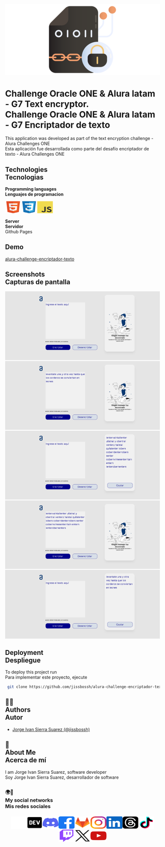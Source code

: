 ![Logo](https://github.com/jissbossh/jissbossh/blob/main/assets/images/others/png/encriptador-texto/banner.png)

# Challenge Oracle ONE & Alura latam - G7 Text encryptor.<br>Challenge Oracle ONE & Alura latam - G7 Encriptador de texto

This application was developed as part of the text encryption challenge - Alura Challenges ONE<br>Esta aplicación fue desarrollada como parte del desafío encriptador de texto - Alura Challenges ONE

## Technologies<br>Tecnologias

**Programming languages<br>Lenguajes de programacion**
<br><div align="left" style="pointer-events: none; cursor: default;"><img src="https://github.com/jissbossh/jissbossh/blob/main/assets/icons/techs/svg/html/default.svg" width="52" height="40" alt="Html"/><img src="https://github.com/jissbossh/jissbossh/blob/main/assets/icons/techs/svg/css/default.svg" width="52" height="40" alt="Css"/><img src="https://github.com/jissbossh/jissbossh/blob/main/assets/icons/techs/svg/javascript/default.svg" width="52" height="40" alt="JavaScript"/>
</div>

**Server<br>Servidor**<br>Github Pages
## Demo
[alura-challenge-encriptador-texto](https://jissbossh.github.io/alura-challenge-encriptador-texto/)

## Screenshots<br>Capturas de pantalla

![App Screenshot 1](https://github.com/jissbossh/jissbossh/blob/main/assets/images/others/png/encriptador-texto/011%20-%20Challenge%20-%20Encriptador%20de%20texto.png)
![App Screenshot 2](https://github.com/jissbossh/jissbossh/blob/main/assets/images/others/png/encriptador-texto/012%20-%20Challenge%20-%20Encriptador%20de%20texto.png)
![App Screenshot 3](https://github.com/jissbossh/jissbossh/blob/main/assets/images/others/png/encriptador-texto/013%20-%20Challenge%20-%20Encriptador%20de%20texto.png)
![App Screenshot 4](https://github.com/jissbossh/jissbossh/blob/main/assets/images/others/png/encriptador-texto/014%20-%20Challenge%20-%20Encriptador%20de%20texto.png)
![App Screenshot 5](https://github.com/jissbossh/jissbossh/blob/main/assets/images/others/png/encriptador-texto/015%20-%20Challenge%20-%20Encriptador%20de%20texto.png)

## Deployment<br>Despliegue

To deploy this project run<br>Para implementar este proyecto, ejecute

```bash
 git clone https://github.com/jissbossh/alura-challenge-encriptador-texto.git
```

## 👨‍💻<br>Authors<br>Autor

- [Jorge Ivan Sierra Suarez (@jissbossh)](https://github.com/jissbossh)

## 🚀<br>About Me<br>Acerca de mí

I am Jorge Ivan Sierra Suarez, software developer<br>Soy Jorge Ivan Sierra Suarez, desarrollador de software

##

###

### 🌍🔗<br>My social networks<br>Mis redes sociales

###

<div align="center"><a href="https://app.aluracursos.com/user/jissbossh
" target="_blank"><img src="https://github.com/jissbossh/jissbossh/blob/main/assets/icons/social/svg/alura/default.svg" width="52" height="40" alt="Alura logo"/></a><a href="https://dev.to/jissbossh" target="_blank"><img src="https://github.com/jissbossh/jissbossh/blob/main/assets/icons/social/svg/devto/default.svg" width="52" height="40" alt="Dev.To logo"/></a><a href="https://discord.gg/JGSBF8UMup" target="_blank"><img src="https://github.com/jissbossh/jissbossh/blob/main/assets/icons/social/svg/discord/default.svg" width="52" height="40" alt="Discord logo"/></a><a href="https://www.facebook.com/jissbossh" target="_blank"><img src="https://github.com/jissbossh/jissbossh/blob/main/assets/icons/social/svg/facebook/default.svg" width="52" height="40" alt="Facebook logo"/></a><a href="https://gitlab.com/jissbossh" target="_blank"><img src="https://github.com/jissbossh/jissbossh/blob/main/assets/icons/social/svg/gitlab/default.svg" width="52" height="40" alt="GitLab logo"/></a><a href="https://www.instagram.com/jissbossh"><img src="https://github.com/jissbossh/jissbossh/blob/main/assets/icons/social/svg/instagram/default.svg" width="52" height="40" alt="Instagram logo"/></a><a href="https://www.linkedin.com/in/jissbossh"><img src="https://github.com/jissbossh/jissbossh/blob/main/assets/icons/social/svg/linkedin/default.svg" width="52" height="40" alt="Linkedin logo"/></a><a href="https://www.threads.net/@jissbossh"><img src="https://github.com/jissbossh/jissbossh/blob/main/assets/icons/social/svg/threads/default.svg" width="52" height="40" alt="Threads logo"/></a><a href="https://www.tiktok.com/@jissbossh"><img src="https://github.com/jissbossh/jissbossh/blob/main/assets/icons/social/svg/tiktok/default.svg" width="52" height="40" alt="Tiktok logo"/></a><a href="https://www.twitch.tv/jissbossh"><img src="https://github.com/jissbossh/jissbossh/blob/main/assets/icons/social/svg/twitch/default.svg" width="52" height="40" alt="Twitch logo"/></a><a href="https://x.com/jissbossh"><img src="https://github.com/jissbossh/jissbossh/blob/main/assets/icons/social/svg/x/default.svg" width="52" height="40" alt="X logo"/></a><a href="https://www.youtube.com/@jissbossh"><img src="https://github.com/jissbossh/jissbossh/blob/main/assets/icons/social/svg/youtube/default.svg" width="52" height="40" alt="Youtube logo"/></a></div>

##

###
